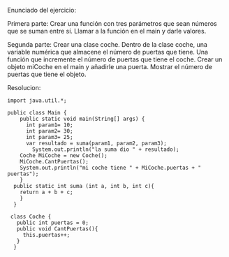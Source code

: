 Enunciado del ejercicio:

Primera parte:
Crear una función con tres parámetros que sean números que se suman entre sí.
Llamar a la función en el main y darle valores.

Segunda parte:
Crear una clase coche.
Dentro de la clase coche, una variable numérica que almacene el número de puertas que tiene.
Una función que incremente el número de puertas que tiene el coche.
Crear un objeto miCoche en el main y añadirle una puerta.
Mostrar el número de puertas que tiene el objeto.

Resolucion:

```
import java.util.*;

public class Main {
    public static void main(String[] args) {
      int param1= 10;
      int param2= 30;
      int param3= 25;
      var resultado = suma(param1, param2, param3);
        System.out.println("la suma dio " + resultado);
    Coche MiCoche = new Coche();
    MiCoche.CantPuertas();
    System.out.println("mi coche tiene " + MiCoche.puertas + " puertas");
    }
  public static int suma (int a, int b, int c){
    return a + b + c;
    }
  }

 class Coche {
   public int puertas = 0;
   public void CantPuertas(){
     this.puertas++;
   }
  } 
  ```

